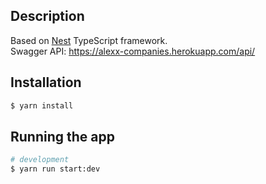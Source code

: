 ## Description

Based on [Nest](https://github.com/nestjs/nest) TypeScript framework.
<br />
Swagger API: https://alexx-companies.herokuapp.com/api/ 

## Installation

```bash
$ yarn install
```

## Running the app

```bash
# development
$ yarn run start:dev
```
